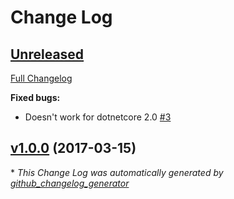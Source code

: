 # Change Log

## [Unreleased](https://github.com/TAGC/dotnet-setversion/tree/HEAD)

[Full Changelog](https://github.com/TAGC/dotnet-setversion/compare/v1.0.0...HEAD)

**Fixed bugs:**

- Doesn't work for dotnetcore 2.0 [\#3](https://github.com/TAGC/dotnet-setversion/issues/3)

## [v1.0.0](https://github.com/TAGC/dotnet-setversion/tree/v1.0.0) (2017-03-15)


\* *This Change Log was automatically generated by [github_changelog_generator](https://github.com/skywinder/Github-Changelog-Generator)*